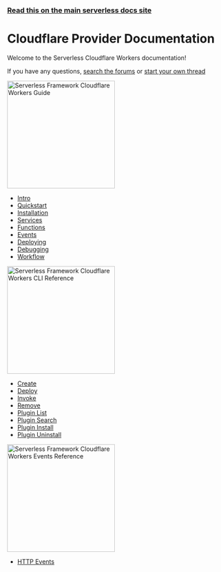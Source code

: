 <!--
title: Serverless - Cloudflare Workers Documentation
menuText: Cloudflare Workers
layout: Doc
-->

<!-- DOCS-SITE-LINK:START automatically generated  -->

### [Read this on the main serverless docs site](https://www.serverless.com/framework/docs/)

<!-- DOCS-SITE-LINK:END -->

# Cloudflare Provider Documentation

Welcome to the Serverless Cloudflare Workers documentation!

If you have any questions, [search the forums](https://forum.serverless.com?utm_source=framework-docs) or [start your own thread](https://forum.serverless.com?utm_source=framework-docs)

<div class="docsSections">
 <div class="docsSection">
   <div class="docsSectionHeader">
     <a href="./guide/">
      <img src="https://s3-us-west-2.amazonaws.com/assets.site.serverless.com/docs/cloudflare/guide.png" alt="Serverless Framework Cloudflare Workers Guide" width="250" draggable="false"/>
     </a>
   </div>
   <div class="test">
     <ul>
       <li><a href="./guide/intro.md">Intro</a></li>
       <li><a href="./guide/quick-start.md">Quickstart</a></li>
       <li><a href="./guide/installation.md">Installation</a></li>
       <li><a href="./guide/services.md">Services</a></li>
       <li><a href="./guide/functions.md">Functions</a></li>
       <li><a href="./guide/events.md">Events</a></li>
       <li><a href="./guide/deploying.md">Deploying</a></li>
       <li><a href="./guide/debugging.md">Debugging</a></li>
       <li><a href="./guide/workflow.md">Workflow</a></li>
     </ul>
   </div>
 </div>

 <div class="docsSection">
   <div class="docsSectionHeader">
     <a href="./cli-reference/">
       <img src="https://s3-us-west-2.amazonaws.com/assets.site.serverless.com/docs/cloudflare/cli.png" alt="Serverless Framework Cloudflare Workers CLI Reference" width="250" draggable="false"/>
     </a>
   </div>
   <div>
     <ul>
       <li><a href="./cli-reference/create.md">Create</a></li>
       <li><a href="./cli-reference/deploy.md">Deploy</a></li>
       <li><a href="./cli-reference/invoke.md">Invoke</a></li>
       <li><a href="./cli-reference/remove.md">Remove</a></li>
       <li><a href="./cli-reference/plugin-list.md">Plugin List</a></li>
       <li><a href="./cli-reference/plugin-search.md">Plugin Search</a></li>
       <li><a href="./cli-reference/plugin-install.md">Plugin Install</a></li>
       <li><a href="./cli-reference/plugin-uninstall.md">Plugin Uninstall</a></li>
     </ul>
   </div>
 </div>

 <div class="docsSection">
   <div class="docsSectionHeader">
     <a href="./events/">
       <img src="https://s3-us-west-2.amazonaws.com/assets.site.serverless.com/docs/cloudflare/events.png" alt="Serverless Framework Cloudflare Workers Events Reference" width="250" draggable="false"/>
     </a>
   </div>
   <div>
     <ul>
       <li><a href="./events/http.md">HTTP Events</a></li>
     </ul>
   </div>
 </div>
</div>

